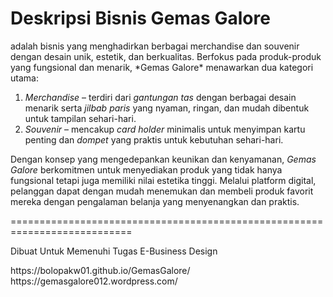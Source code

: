  <h1>Deskripsi Bisnis Gemas Galore</h1>
 
 <p>adalah bisnis yang menghadirkan berbagai merchandise dan souvenir dengan desain unik, estetik, dan berkualitas. Berfokus pada produk-produk yang fungsional dan menarik, *Gemas Galore* menawarkan dua kategori utama:  

1. *Merchandise* – terdiri dari *gantungan tas* dengan berbagai desain menarik serta *jilbab paris* yang nyaman, ringan, dan mudah dibentuk untuk tampilan sehari-hari.  
2. *Souvenir* – mencakup *card holder* minimalis untuk menyimpan kartu penting dan *dompet*  yang praktis untuk kebutuhan sehari-hari.  

Dengan konsep yang mengedepankan keunikan dan kenyamanan, *Gemas Galore* berkomitmen untuk menyediakan produk yang tidak hanya fungsional tetapi juga memiliki nilai estetika tinggi. Melalui platform digital, pelanggan dapat dengan mudah menemukan dan membeli produk favorit mereka dengan pengalaman belanja yang menyenangkan dan praktis.
</p>


===========================================================================
<p>Dibuat Untuk Memenuhi Tugas E-Business Design</p>
https://bolopakw01.github.io/GemasGalore/
https://gemasgalore012.wordpress.com/
